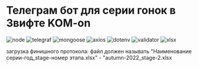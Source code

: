 # Телеграм бот для серии гонок в Звифте KOM-on

![node](https://img.shields.io/npm/v/node?color=017728&label=node)
![telegraf](https://img.shields.io/npm/v/telegraf?color=red&label=telegraf)
![mongoose](https://img.shields.io/npm/v/mongoose?color=800800&label=mongoose)
![axios](https://img.shields.io/npm/v/axios?color=5A29E4&label=axios)
![dotenv](https://img.shields.io/npm/v/dotenv?color=e0d500&label=dotenv)
![validator](https://img.shields.io/npm/v/validator?color=gren&label=validator)
![xlsx](https://img.shields.io/npm/v/xlsx?color=00af35&label=xlsx)

загрузка финишного протокола:
файл должен называть "Наименование серии-год_stage-номер этапа.xlsx" - "autumn-2022_stage-2.xlsx
